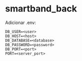 # smartband_back

Adicionar .env:
```
DB_USER=<user>
DB_HOST=<host>
DB_DATABASE=<database>
DB_PASSWORD=<password>
DB_PORT=<port>
PORT=<server_port>
```